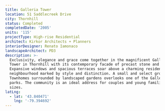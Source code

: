```yaml
---
title: Galleria Tower
location: 51 Saddlecreek Drive
city: Thornhill
status: Completed
completedDate: '2005'
units: '115'
projectType: High-rise Residential
architect: Kirkor Architects + Planners
interiorDesigner: Renato Iamonaco
landscapeArchitect: PD3
description: >-
  Exclusivity, elegance and grace come together in the magnificent Galleria
  Tower in Thornhill with its contemporary facade of precast stone and stucco.
  Expansive windows and spacious terraces soar above a charming residential
  neighbourhood marked by style and distinction. A small and select group of
  Townhomes surrounded by landscaped gardens overlooks one of the Galleria
  parks. The community is an ideal address for couples and young families of all
  sizes.
latLng:
  - lat: '43.840471'
    lng: '-79.394692'
---
```


